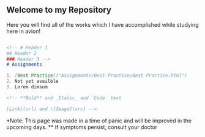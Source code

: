 ## Welcome to my Repository

Here you will find all of the works which I have accomplished
while studying here in avion!


```markdown

<!-- # Header 1
## Header 2
### Header 3 -->
# Assignments

1. [Best Practice]("Assignments/Best Practice/Best Practice.html")
2. Not yet availble
3. Lorem dimsum

<!-- **Bold** and _Italic_ and `Code` text

[Link](url) and ![Image](src) -->
```

*Note: This page was made in a time of panic and will be improved in the upcoming days. 
** If symptoms persist, consult your doctor
<!-- For more details see [GitHub Flavored Markdown](https://guides.github.com/features/mastering-markdown/).

### Jekyll Themes

Your Pages site will use the layout and styles from the Jekyll theme you have selected in your [repository settings](https://github.com/AdrianIlaga/batch6-activities/settings). The name of this theme is saved in the Jekyll `_config.yml` configuration file.

### Support or Contact

Having trouble with Pages? Check out our [documentation](https://docs.github.com/categories/github-pages-basics/) or [contact support](https://support.github.com/contact) and we’ll help you sort it out. -->
